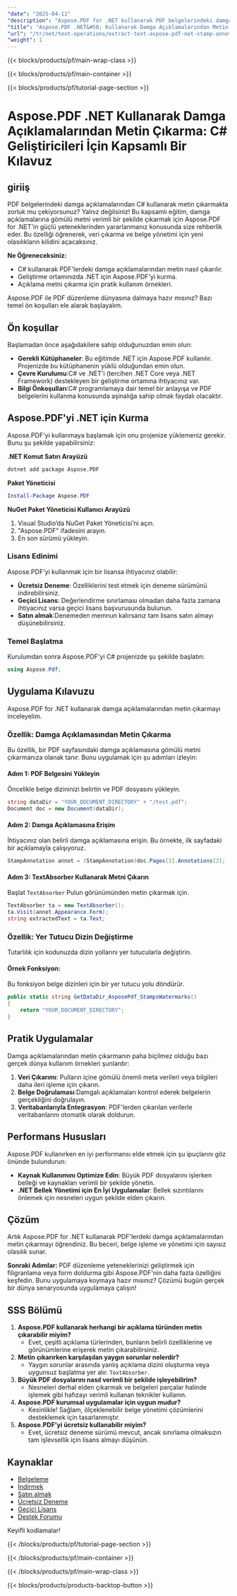 ```yaml
---
"date": "2025-04-11"
"description": "Aspose.PDF for .NET kullanarak PDF belgelerindeki damga açıklamalarından metni etkili bir şekilde nasıl çıkaracağınızı öğrenin. Bu eğitim, kurulum, uygulama ve pratik uygulamaları kapsar."
"title": "Aspose.PDF .NET&#58; Kullanarak Damga Açıklamalarından Metin Çıkarma C# Geliştiricileri İçin Kapsamlı Bir Kılavuz"
"url": "/tr/net/text-operations/extract-text-aspose-pdf-net-stamp-annotations/"
"weight": 1
---
```


{{< blocks/products/pf/main-wrap-class >}}

{{< blocks/products/pf/main-container >}}

{{< blocks/products/pf/tutorial-page-section >}}


# Aspose.PDF .NET Kullanarak Damga Açıklamalarından Metin Çıkarma: C# Geliştiricileri İçin Kapsamlı Bir Kılavuz

## giriiş

PDF belgelerindeki damga açıklamalarından C# kullanarak metin çıkarmakta zorluk mu çekiyorsunuz? Yalnız değilsiniz! Bu kapsamlı eğitim, damga açıklamalarına gömülü metni verimli bir şekilde çıkarmak için Aspose.PDF for .NET'in güçlü yeteneklerinden yararlanmanız konusunda size rehberlik eder. Bu özelliği öğrenerek, veri çıkarma ve belge yönetimi için yeni olasılıkların kilidini açacaksınız.

**Ne Öğreneceksiniz:**
- C# kullanarak PDF'lerdeki damga açıklamalarından metin nasıl çıkarılır.
- Geliştirme ortamınızda .NET için Aspose.PDF'yi kurma.
- Açıklama metni çıkarma için pratik kullanım örnekleri.

Aspose.PDF ile PDF düzenleme dünyasına dalmaya hazır mısınız? Bazı temel ön koşulları ele alarak başlayalım.

## Ön koşullar

Başlamadan önce aşağıdakilere sahip olduğunuzdan emin olun:
- **Gerekli Kütüphaneler**: Bu eğitimde .NET için Aspose.PDF kullanılır. Projenizde bu kütüphanenin yüklü olduğundan emin olun.
- **Çevre Kurulumu**:C# ve .NET'i (tercihen .NET Core veya .NET Framework) destekleyen bir geliştirme ortamına ihtiyacınız var.
- **Bilgi Önkoşulları**:C# programlamaya dair temel bir anlayışa ve PDF belgelerini kullanma konusunda aşinalığa sahip olmak faydalı olacaktır.

## Aspose.PDF'yi .NET için Kurma

Aspose.PDF'yi kullanmaya başlamak için onu projenize yüklemeniz gerekir. Bunu şu şekilde yapabilirsiniz:

**.NET Komut Satırı Arayüzü**
```bash
dotnet add package Aspose.PDF
```

**Paket Yöneticisi**
```powershell
Install-Package Aspose.PDF
```

**NuGet Paket Yöneticisi Kullanıcı Arayüzü**
1. Visual Studio’da NuGet Paket Yöneticisi’ni açın.
2. "Aspose.PDF" ifadesini arayın.
3. En son sürümü yükleyin.

### Lisans Edinimi

Aspose.PDF'yi kullanmak için bir lisansa ihtiyacınız olabilir:
- **Ücretsiz Deneme**: Özelliklerini test etmek için deneme sürümünü indirebilirsiniz.
- **Geçici Lisans**: Değerlendirme sınırlaması olmadan daha fazla zamana ihtiyacınız varsa geçici lisans başvurusunda bulunun.
- **Satın almak**:Denemeden memnun kalırsanız tam lisans satın almayı düşünebilirsiniz.

### Temel Başlatma

Kurulumdan sonra Aspose.PDF'yi C# projenizde şu şekilde başlatın:
```csharp
using Aspose.Pdf;
```

## Uygulama Kılavuzu

Aspose.PDF for .NET kullanarak damga açıklamalarından metin çıkarmayı inceleyelim.

### Özellik: Damga Açıklamasından Metin Çıkarma

Bu özellik, bir PDF sayfasındaki damga açıklamasına gömülü metni çıkarmanıza olanak tanır. Bunu uygulamak için şu adımları izleyin:

#### Adım 1: PDF Belgesini Yükleyin

Öncelikle belge dizininizi belirtin ve PDF dosyasını yükleyin.
```csharp
string dataDir = "YOUR_DOCUMENT_DIRECTORY" + "/test.pdf";
Document doc = new Document(dataDir);
```

#### Adım 2: Damga Açıklamasına Erişim

İhtiyacınız olan belirli damga açıklamasına erişin. Bu örnekte, ilk sayfadaki bir açıklamayla çalışıyoruz.
```csharp
StampAnnotation annot = (StampAnnotation)doc.Pages[1].Annotations[3];
```

#### Adım 3: TextAbsorber Kullanarak Metni Çıkarın

Başlat `TextAbsorber` Pulun görünümünden metin çıkarmak için.
```csharp
TextAbsorber ta = new TextAbsorber();
ta.Visit(annot.Appearance.Form);
string extractedText = ta.Text;
```

### Özellik: Yer Tutucu Dizin Değiştirme

Tutarlılık için kodunuzda dizin yollarını yer tutucularla değiştirin.

#### Örnek Fonksiyon:

Bu fonksiyon belge dizinleri için bir yer tutucu yolu döndürür.
```csharp
public static string GetDataDir_AsposePdf_StampsWatermarks()
{
    return "YOUR_DOCUMENT_DIRECTORY";
}
```

## Pratik Uygulamalar

Damga açıklamalarından metin çıkarmanın paha biçilmez olduğu bazı gerçek dünya kullanım örnekleri şunlardır:
1. **Veri Çıkarımı**: Pulların içine gömülü önemli meta verileri veya bilgileri daha ileri işleme için çıkarın.
2. **Belge Doğrulaması**:Damgalı açıklamaları kontrol ederek belgelerin gerçekliğini doğrulayın.
3. **Veritabanlarıyla Entegrasyon**: PDF'lerden çıkarılan verilerle veritabanlarını otomatik olarak doldurun.

## Performans Hususları

Aspose.PDF kullanırken en iyi performansı elde etmek için şu ipuçlarını göz önünde bulundurun:
- **Kaynak Kullanımını Optimize Edin**: Büyük PDF dosyalarını işlerken belleği ve kaynakları verimli bir şekilde yönetin.
- **.NET Bellek Yönetimi için En İyi Uygulamalar**: Bellek sızıntılarını önlemek için nesneleri uygun şekilde elden çıkarın.

## Çözüm

Artık Aspose.PDF for .NET kullanarak PDF'lerdeki damga açıklamalarından metin çıkarmayı öğrendiniz. Bu beceri, belge işleme ve yönetimi için sayısız olasılık sunar.

**Sonraki Adımlar:**
PDF düzenleme yeteneklerinizi geliştirmek için filigranlama veya form doldurma gibi Aspose.PDF'nin daha fazla özelliğini keşfedin. Bunu uygulamaya koymaya hazır mısınız? Çözümü bugün gerçek bir dünya senaryosunda uygulamaya çalışın!

## SSS Bölümü
1. **Aspose.PDF kullanarak herhangi bir açıklama türünden metin çıkarabilir miyim?**
   - Evet, çeşitli açıklama türlerinden, bunların belirli özelliklerine ve görünümlerine erişerek metin çıkarabilirsiniz.
2. **Metin çıkarırken karşılaşılan yaygın sorunlar nelerdir?**
   - Yaygın sorunlar arasında yanlış açıklama dizini oluşturma veya uygunsuz başlatma yer alır. `TextAbsorber`.
3. **Büyük PDF dosyalarını nasıl verimli bir şekilde işleyebilirim?**
   - Nesneleri derhal elden çıkarmak ve belgeleri parçalar halinde işlemek gibi hafızayı verimli kullanan teknikler kullanın.
4. **Aspose.PDF kurumsal uygulamalar için uygun mudur?**
   - Kesinlikle! Sağlam, ölçeklenebilir belge yönetimi çözümlerini desteklemek için tasarlanmıştır.
5. **Aspose.PDF'yi ücretsiz kullanabilir miyim?**
   - Evet, ücretsiz deneme sürümü mevcut, ancak sınırlama olmaksızın tam işlevsellik için lisans almayı düşünün.

## Kaynaklar
- [Belgeleme](https://reference.aspose.com/pdf/net/)
- [İndirmek](https://releases.aspose.com/pdf/net/)
- [Satın almak](https://purchase.aspose.com/buy)
- [Ücretsiz Deneme](https://releases.aspose.com/pdf/net/)
- [Geçici Lisans](https://purchase.aspose.com/temporary-license/)
- [Destek Forumu](https://forum.aspose.com/c/pdf/10)

Keyifli kodlamalar!

{{< /blocks/products/pf/tutorial-page-section >}}

{{< /blocks/products/pf/main-container >}}

{{< /blocks/products/pf/main-wrap-class >}}

{{< blocks/products/products-backtop-button >}}